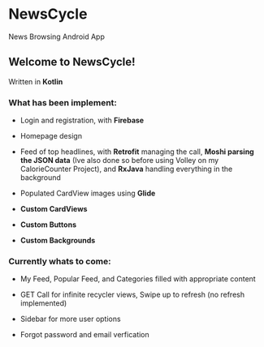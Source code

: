 # NewsCycle
News Browsing Android App

## Welcome to NewsCycle! 
Written in **Kotlin**

### What has been implement:

- Login and registration, with **Firebase**

- Homepage design

- Feed of top headlines, with **Retrofit** managing the call, **Moshi parsing the JSON data** (Ive also done so before using Volley on my CalorieCounter Project), and **RxJava** handling everything in the background

- Populated CardView images using **Glide**

- **Custom CardViews**

- **Custom Buttons**

- **Custom Backgrounds**

### Currently whats to come:

- My Feed, Popular Feed, and Categories filled with appropriate content

- GET Call for infinite recycler views, Swipe up to refresh (no refresh implemented)

- Sidebar for more user options

- Forgot password and email verfication
